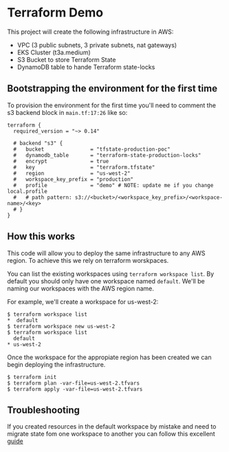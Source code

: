 # Terraform Demo

This project will create the following infrastructure in AWS:

* VPC (3 public subnets, 3 private subnets, nat gateways)
* EKS Cluster (t3a.medium)
* S3 Bucket to store Terraform State
* DynamoDB table to hande Terraform state-locks

## Bootstrapping the environment for the first time

To provision the environment for the first time you'll need to comment the s3 backend
block in `main.tf:17:26` like so:

```hcl
terraform {
  required_version = "~> 0.14"

  # backend "s3" {
  #   bucket               = "tfstate-production-poc"
  #   dynamodb_table       = "terraform-state-production-locks"
  #   encrypt              = true
  #   key                  = "terraform.tfstate"
  #   region               = "us-west-2"
  #   workspace_key_prefix = "production"
  #   profile              = "demo" # NOTE: update me if you change local.profile
  #   # path pattern: s3://<bucket>/<workspace_key_prefix>/<workspace-name>/<key>
  # }
}
```

## How this works

This code will allow you to deploy the same infrastructure to any AWS region.
To achieve this we rely on terraform worskpaces.

You can list the existing workspaces using `terraform workspace list`.
By default you should only have one workspace named `default`.
We'll be naming our workspaces with the AWS region name.

For example, we'll create a workspace for us-west-2:

```console
$ terraform workspace list
*  default
$ terraform workspace new us-west-2
$ terraform workspace list
  default
* us-west-2
```

Once the workspace for the appropiate region has been created we can begin deploying the
infrastructure. 

```console
$ terraform init
$ terraform plan -var-file=us-west-2.tfvars
$ terraform apply -var-file=us-west-2.tfvars
```

## Troubleshooting

If you created resources in the default workspace by mistake and need to migrate state fom
one workspace to another you can follow this excellent [guide](https://dev.to/igordcsouza_87/migrating-resources-from-the-default-workspace-to-a-new-one-3ojc)
